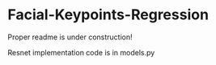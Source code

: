 # Facial-Keypoints-Regression

Proper readme is under construction!

Resnet implementation code is in models.py
